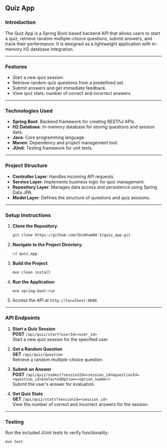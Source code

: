 

## **Quiz App**

### **Introduction**
The Quiz App is a Spring Boot-based backend API that allows users to start a quiz, retrieve random multiple-choice questions, submit answers, and track their performance. It is designed as a lightweight application with in-memory H2 database integration.

---

### **Features**
- Start a new quiz session.
- Retrieve random quiz questions from a predefined set.
- Submit answers and get immediate feedback.
- View quiz stats: number of correct and incorrect answers.

---

### **Technologies Used**
- **Spring Boot**: Backend framework for creating RESTful APIs.
- **H2 Database**: In-memory database for storing questions and session data.
- **Java**: Core programming language.
- **Maven**: Dependency and project management tool.
- **JUnit**: Testing framework for unit tests.

---

### **Project Structure**
- **Controller Layer**: Handles incoming API requests.
- **Service Layer**: Implements business logic for quiz management.
- **Repository Layer**: Manages data access and persistence using Spring Data JPA.
- **Model Layer**: Defines the structure of questions and quiz sessions.

---

### **Setup Instructions**
1. **Clone the Repository**:
    ```bash
    git clone https://github.com/Shubham00-3/quiz_app.git
    ```
2. **Navigate to the Project Directory**:
    ```bash
    cd quiz_app
    ```
3. **Build the Project**:
    ```bash
    mvn clean install
    ```
4. **Run the Application**:
    ```bash
    mvn spring-boot:run
    ```

5. Access the API at `http://localhost:8080`.

---

### **API Endpoints**
1. **Start a Quiz Session**  
   **POST** `/api/quiz/start?userId=<user_id>`  
   Start a new quiz session for the specified user.

2. **Get a Random Question**  
   **GET** `/api/quiz/question`  
   Retrieve a random multiple-choice question.

3. **Submit an Answer**  
   **POST** `/api/quiz/submit?sessionId=<session_id>&questionId=<question_id>&selectedOption=<option_number>`  
   Submit the user's answer for evaluation.

4. **Get Quiz Stats**  
   **GET** `/api/quiz/stats?sessionId=<session_id>`  
   View the number of correct and incorrect answers for the session.

---

### **Testing**
Run the included JUnit tests to verify functionality:
```bash
mvn test

